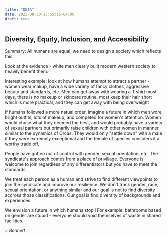 ```yaml
---
title: "DEIA"
date: 2023-08-30T15:55:15-04:00
draft: true
---
```


##  Diversity, Equity, Inclusion, and Accessibility 

Summary: All humans are equal, we need to design a society which reflects this.


Look at the evidence - white men clearly built modern western society to heavily benefit them.


Interesting example: look at how humans attempt to attract a partner - women wear makup, have a wide variety of fancy clothes, aggressive beauty and standards, etc.
Men can get away with wearing a T shirt most days, there is no makeup or skincare routine, most keep their hair short which is more practical, and they can get away with being overweight

If humans followed a more natual order, imagine a future in which men wore bright outfits, lots of makeup, and competed for women's attention. 
Women would chose what they deemed the best, and would probably have a variety of sexual partners but primarily raise children with other women in manner similar to the dynamics of Orcas. They would only "settle down" with a male if they were extremely exceptional and the female of species considers it a worthy trade off.


People have gotten out of control with gender, sexual orientation, etc. The syndicate's approach comes from a place of priviliage. Everyone is welcome to join regardless of any differentiators but you have to meet the standards.

We treat each person as a human and strive to find different viewpoints to join the syndicate and improve our resilience. We don't track gender, race, sexual orientation, or anything similar and our goal is not to find diversity accross those classifications. Our goal is find diversity of backgrounds and experiences.

We envision a future in which humans stop i
For example: bathrooms based on gender are stupid - everyone should void themselves of waste in shared facilities.

*~ Bennett*





